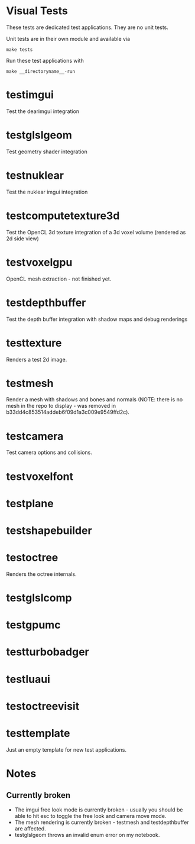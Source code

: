 # Visual Tests

These tests are dedicated test applications. They are no unit tests.

Unit tests are in their own module and available via
```
make tests
```

Run these test applications with
```
make __directoryname__-run
```

# testimgui

Test the dearimgui integration

# testglslgeom

Test geometry shader integration

# testnuklear

Test the nuklear imgui integration

# testcomputetexture3d

Test the OpenCL 3d texture integration of a 3d voxel volume (rendered as 2d side view)

# testvoxelgpu

OpenCL mesh extraction - not finished yet.

# testdepthbuffer

Test the depth buffer integration with shadow maps and debug renderings

# testtexture

Renders a test 2d image.

# testmesh

Render a mesh with shadows and bones and normals (NOTE: there is no mesh in the repo to display - was removed in b33dd4c853514addeb6f09d1a3c009e9549ffd2c).

# testcamera

Test camera options and collisions.

# testvoxelfont
# testplane
# testshapebuilder
# testoctree

Renders the octree internals.

# testglslcomp
# testgpumc
# testturbobadger
# testluaui
# testoctreevisit
# testtemplate

Just an empty template for new test applications.

# Notes

## Currently broken

- The imgui free look mode is currently broken - usually you should be able to hit esc to toggle the free look and camera move mode.
- The mesh rendering is currently broken - testmesh and testdepthbuffer are affected.
- testglslgeom throws an invalid enum error on my notebook.
